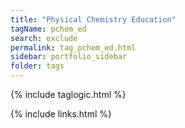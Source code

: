 ```yaml
---
title: "Physical Chemistry Education"
tagName: pchem_ed
search: exclude
permalink: tag_pchem_ed.html
sidebar: portfolio_sidebar
folder: tags
---
```

{% include taglogic.html %}

{% include links.html %}
